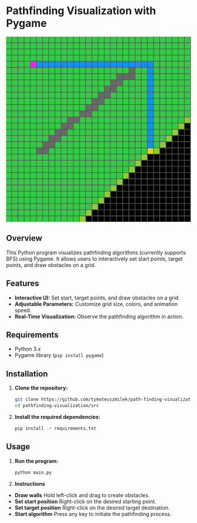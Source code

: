 # Pathfinding Visualization with Pygame
![PathfindingVisualization](screenshots/pathfindingVisualization.png)

## Overview 

This Python program visualizes pathfinding algorithms (currently supports BFS) using Pygame. It allows users to interactively set start points, target points, and draw obstacles on a grid.

## Features
- **Interactive UI:** Set start, target points, and draw obstacles on a grid.
- **Adjustable Parameters:** Customize grid size, colors, and animation speed.
- **Real-Time Visualization:** Observe the pathfinding algorithm in action.


## Requirements

- Python 3.x
- Pygame library (`pip install pygame`)

## Installation

1. **Clone the repository:**

   ```bash
   git clone https://github.com/tymoteuszmilek/path-finding-visualization.git
   cd pathfinding-visualization/src

2. **Install the required dependencies:**
     
      ```bash
      pip install -r requirements.txt
      ```

## Usage
1. **Run the program:**
   
      ```bash
      python main.py
      ```
      
2. **Instructions**
  - **Draw walls** Hold left-click and drag to create obstacles.
  - **Set start position** Right-click on the desired starting point.
  - **Set target position** Right-click on the desired target destination.
  - **Start algorithm** Press any key to initiate the pathfinding process.
